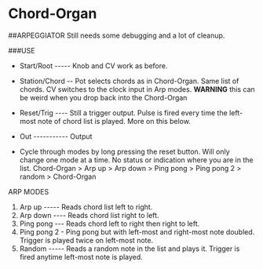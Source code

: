 # Chord-Organ

##ARPEGGIATOR
Still needs some debugging and a lot of cleanup. 

###USE
- Start/Root ----- Knob and CV work as before.

- Station/Chord -- Pot selects chords as in Chord-Organ. Same list of chords.
                  CV switches to the clock input in Arp modes.
                  **WARNING** this can be weird when you drop back into the Chord-Organ
                  
- Reset/Trig ---- Still a trigger output. Pulse is fired every time the left-most note of
                      chord list is played. More on this below.
                      
- Out ----------- Output
  
- Cycle through modes by long pressing the reset button. Will only change one mode at a time.
      No status or indication where you are in the list.
      Chord-Organ > Arp up > Arp down > Ping pong > Ping pong 2 > random > Chord-Organ
  
ARP MODES
  1. Arp up  ----- Reads chord list left to right.
  2. Arp down ---- Reads chord list right to left.
  3. Ping pong --- Reads chord left to right then right to left.
  4. Ping pong 2 - Ping pong but with left-most and right-most note doubled.
                   Trigger is played twice on left-most note.
  5. Random  ----- Reads a random note in the list and plays it.
                   Trigger is fired anytime left-most note is played.
